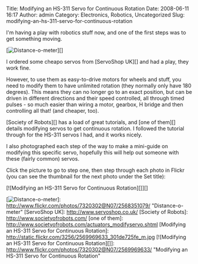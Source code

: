 Title: Modifying an HS-311 Servo for Continuous Rotation
Date: 2008-06-11 16:17
Author: admin
Category: Electronics, Robotics, Uncategorized
Slug: modifying-an-hs-311-servo-for-continuous-rotation

I'm having a play with robotics stuff now, and one of the first steps
was to get something moving.

[![Distance-o-meter][]][]

I ordered some cheapo servos from [ServoShop UK][] and had a play, they
work fine.

However, to use them as easy-to-drive motors for wheels and stuff, you
need to modify them to have unlimited rotation (they normally only have
180 degrees). This means they can no longer go to an exact position, but
can be driven in different directions and their speed controlled, all
through timed pulses - so much easier than wiring a motor, gearbox, H
bridge and then controlling all that! (and cheaper, too).

[Society of Robots][] has a load of great tutorials, and [one of them][]
details modifying servos to get continuous rotation. I followed the
tutorial through for the HS-311 servos I had, and it works nicely.

I also photographed each step of the way to make a mini-guide on
modifying this specific servo, hopefully this will help out someone with
these (fairly common) servos.

Click the picture to go to step one, then step through each photo in
Flickr (you can see the thumbnail for the next photo under the Set
title):

[![Modifying an HS-311 Servo for Continuous Rotation][]][]

  [Distance-o-meter]: http://static.flickr.com/3106/2568351079_e210acf87f_m.jpg
  [![Distance-o-meter][]]: http://www.flickr.com/photos/7320302@N07/2568351079/
    "Distance-o-meter"
  [ServoShop UK]: http://www.servoshop.co.uk/
  [Society of Robots]: http://www.societyofrobots.com/
  [one of them]: http://www.societyofrobots.com/actuators_modifyservo.shtml
  [Modifying an HS-311 Servo for Continuous Rotation]: http://static.flickr.com/3256/2569969633_301de725fe_m.jpg
  [![Modifying an HS-311 Servo for Continuous Rotation][]]: http://www.flickr.com/photos/7320302@N07/2569969633/
    "Modifying an HS-311 Servo for Continuous Rotation"
